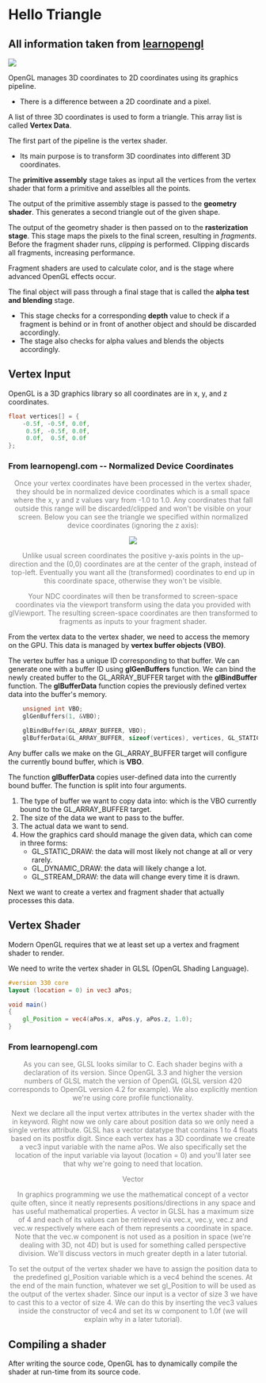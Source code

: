 # Hello Triangle

## All information taken from [learnopengl](https://learnopengl.com/#!Getting-started/Hello-Triangle)

![](/home/tuturu/Projects/Games/3D/pipeline.png)

OpenGL manages 3D coordinates to 2D coordinates using its graphics pipeline.

- There is a difference between a 2D coordinate and a pixel. 

A list of three 3D coordinates is used to form a triangle. This array list is called **Vertex Data**.

The first part of the pipeline is the vertex shader.

- Its main purpose is to transform 3D coordinates into different 3D coordinates. 

The **primitive assembly** stage takes as input all the vertices from the vertex shader that form a primitive and asselbles all the points.

The output of the primitive assembly stage is passed to the **geometry shader**. This generates a second triangle out of the given shape.

The output of the geometry shader is then passed on to the **rasterization stage**. This stage maps the pixels to the final screen, resulting in *fragments*. Before the fragment shader runs, *clipping* is performed. Clipping discards all fragments, increasing performance.

Fragment shaders are used to calculate color, and is the stage where advanced OpenGL effects occur.

The final object will pass through a final stage that is called the **alpha test and blending** stage. 

 - This stage checks for a corresponding **depth** value to check if a fragment is behind or in front of another object and should be discarded accordingly. 
 - The stage also checks for alpha values and blends the objects accordingly.

## Vertex Input
OpenGL is a 3D graphics library so all coordinates are in x, y, and z coordinates.

```c++
float vertices[] = {
    -0.5f, -0.5f, 0.0f,
     0.5f, -0.5f, 0.0f,
     0.0f,  0.5f, 0.0f
};  
```
### From learnopengl.com -- Normalized Device Coordinates

<div style="text-align: center; color: #808080; font-size: 1em;">Once your vertex coordinates have been processed in the vertex shader, they should be in normalized device coordinates which is a small space where the x, y and z values vary from -1.0 to 1.0. Any coordinates that fall outside this range will be discarded/clipped and won't be visible on your screen. Below you can see the triangle we specified within normalized device coordinates (ignoring the z axis):

![](/home/tuturu/Projects/Games/3D/ndc.png)

Unlike usual screen coordinates the positive y-axis points in the up-direction and the (0,0) coordinates are at the center of the graph, instead of top-left. Eventually you want all the (transformed) coordinates to end up in this coordinate space, otherwise they won't be visible.

Your NDC coordinates will then be transformed to screen-space coordinates via the viewport transform using the data you provided with glViewport. The resulting screen-space coordinates are then transformed to fragments as inputs to your fragment shader.
</div>

From the vertex data to the vertex shader, we need to access the memory on the GPU. This data is managed by **vertex buffer objects (VBO)**.

The vertex buffer has a unique ID corresponding to that buffer. We can generate one with a buffer ID using **glGenBuffers** function. We can bind the newly created buffer to the GL_ARRAY_BUFFER target with the **glBindBuffer** function. The **glBufferData** function copies the previously defined vertex data into the buffer's memory.

```c++
	unsigned int VBO;
	glGenBuffers(1, &VBO);

	glBindBuffer(GL_ARRAY_BUFFER, VBO);
	glBufferData(GL_ARRAY_BUFFER, sizeof(vertices), vertices, GL_STATIC_DRAW);
```

Any buffer calls we make on the GL_ARRAY_BUFFER target will configure the currently bound buffer, which is **VBO**.

The function **glBufferData** copies user-defined data into the currently bound buffer. The function is split into four arguments.

1. The type of buffer we want to copy data into: which is the VBO currently bound to the GL_ARRAY_BUFFER target.
2. The size of the data we want to pass to the buffer.
3. The actual data we want to send.
4. How the graphics card should manage the given data, which can come in three forms:
	- GL_STATIC_DRAW: the data will most likely not change at all or very rarely.
	- GL_DYNAMIC_DRAW: the data will likely change a lot.
	- GL_STREAM_DRAW: the data will change every time it is drawn.

Next we want to create a vertex and fragment shader that actually processes this data.

## Vertex Shader
Modern OpenGL requires that we at least set up a vertex and fragment shader to render.

We need to write the vertex shader in GLSL (OpenGL Shading Language).

```glsl
#version 330 core
layout (location = 0) in vec3 aPos;

void main()
{
    gl_Position = vec4(aPos.x, aPos.y, aPos.z, 1.0);
}
```

### From learnopengl.com
<div style="text-align: center; color: #808080; font-size: 1em;"> As you can see, GLSL looks similar to C. Each shader begins with a declaration of its version. Since OpenGL 3.3 and higher the version numbers of GLSL match the version of OpenGL (GLSL version 420 corresponds to OpenGL version 4.2 for example). We also explicitly mention we're using core profile functionality.

Next we declare all the input vertex attributes in the vertex shader with the in keyword. Right now we only care about position data so we only need a single vertex attribute. GLSL has a vector datatype that contains 1 to 4 floats based on its postfix digit. Since each vertex has a 3D coordinate we create a vec3 input variable with the name aPos. We also specifically set the location of the input variable via layout (location = 0) and you'll later see that why we're going to need that location.

Vector

In graphics programming we use the mathematical concept of a vector quite often, since it neatly represents positions/directions in any space and has useful mathematical properties. A vector in GLSL has a maximum size of 4 and each of its values can be retrieved via vec.x, vec.y, vec.z and vec.w respectively where each of them represents a coordinate in space. Note that the vec.w component is not used as a position in space (we're dealing with 3D, not 4D) but is used for something called perspective division. We'll discuss vectors in much greater depth in a later tutorial.

To set the output of the vertex shader we have to assign the position data to the predefined gl_Position variable which is a vec4 behind the scenes. At the end of the main function, whatever we set gl_Position to will be used as the output of the vertex shader. Since our input is a vector of size 3 we have to cast this to a vector of size 4. We can do this by inserting the vec3 values inside the constructor of vec4 and set its w component to 1.0f (we will explain why in a later tutorial). 
</div>

## Compiling a shader
After writing the source code, OpenGL has to dynamically compile the shader at run-time from its source code.
